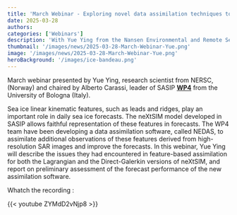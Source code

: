 ```yaml
---
title: 'March Webinar - Exploring novel data assimilation techniques to improve sea ice deformation features'
date: 2025-03-28
authors:
categories: ['Webinars']
description: 'With Yue Ying from the Nansen Environmental and Remote Sensing Center (NERSC), Norway'
thumbnail: '/images/news/2025-03-28-March-Webinar-Yue.png'  
image: '/images/news/2025-03-28-March-Webinar-Yue.png'
heroBackground: '/images/ice-bandeau.png'
---
```


March webinar presented by Yue Ying, research scientist from NERSC, (Norway) and chaired by Alberto Carassi, leader of SASIP [**WP4**](https://sasip-climate.github.io/research/work-package-four/) from the University of Bologna (Italy). 

Sea ice linear kinematic features, such as leads and ridges, play an important role in daily sea ice forecasts. The neXtSIM model developed in SASIP allows faithful representation of these features in forecasts. The WP4 team have been developing a data assimilation software, called NEDAS, to assimilate additional observations of these features derived from high-resolution SAR images and improve the forecasts. In this webinar, Yue Ying will describe the issues they had encountered in feature-based assimilation for both the Lagrangian and the Direct-Galerkin versions of neXtSIM, and report on preliminary assessment of the forecast performance of the new assimilation software.
  
Whatch the recording : 

{{< youtube ZYMdD2vNjp8 >}}   
